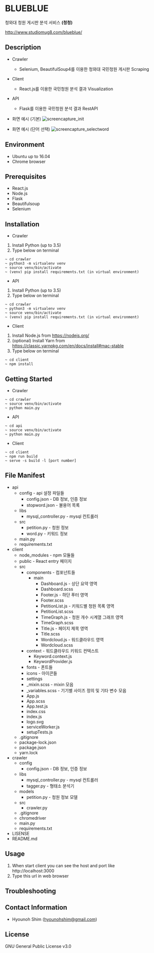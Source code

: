 # BLUEBLUE

청와대 청원 게시판 분석 서비스 **(청청)**

http://www.studiomug8.com/blueblue/

## Description

- Crawler

  - Selenium, BeautifulSoup4를 이용한 청와대 국민청원 게시판 Scraping

- Client

  - React.js를 이용한 국민청원 분석 결과 Visualization

- API

  - Flask를 이용한 국민청원 분석 결과 RestAPI

- 화면 예시 (기본)
  ![screencapture_init](./screencapture_init.png)
- 화면 예시 (단어 선택)
  ![screencapture_selectword](./screencapture_selectword.png)

## Environment

- Ubuntu up to 16.04
- Chrome browser

## Prerequisites

- React.js
- Node.js
- Flask
- Beautifulsoup
- Selenium

## Installation

- Crawler

1. Install Python (up to 3.5)
2. Type below on terminal

```
~ cd crawler
~ python3 -m virtualenv venv
~ source venv/bin/activate
~ (venv) pip install requirements.txt (in virtual environment)
```

- API

1. Install Python (up to 3.5)
2. Type below on terminal

```
~ cd crawler
~ python3 -m virtualenv venv
~ source venv/bin/activate
~ (venv) pip install requirements.txt (in virtual environment)
```

- Client

1. Install Node.js from https://nodejs.org/
2. (optional) Install Yarn from https://classic.yarnpkg.com/en/docs/install#mac-stable
3. Type below on terminal

```
~ cd client
~ npm install
```

## Getting Started

- Crawler

```
~ cd crawler
~ source venv/bin/activate
~ python main.py
```

- API

```
~ cd api
~ source venv/bin/activate
~ python main.py
```

- Client

```
~ cd client
~ npm run build
~ serve -s build -l [port number]
```

## File Manifest

- api
  - config - api 설정 파일들
    - config.json - DB 정보, 인증 정보
    - stopword.json - 불용어 목록
  - libs
    - mysql_controller.py - mysql 컨트롤러
  - src
    - petition.py - 청원 정보
    - word.py - 키워드 정보
  - main.py
  - requirements.txt
- client
  - node_modules - npm 모듈들
  - public - React entry 페이지
  - src
    - components - 컴포넌트들
      - main
        - Dashboard.js - 상단 요약 영역
        - Dashboard.scss
        - Footer.js - 하단 푸터 영역
        - Footer.scss
        - PetitionList.js - 키워드별 청원 목록 영역
        - PetitionList.scss
        - TimeGraph.js - 청원 개수 시계열 그래프 영역
        - TimeGraph.scss
        - Title.js - 페이지 제목 영역
        - Title.scss
        - Wordcloud.js - 워드클라우드 영역
        - Wordcloud.scss
    - context - 워드클라우드 키워드 컨텍스트
      - Keyword.context.js
      - KeywordProvider.js
    - fonts - 폰트들
    - icons - 아이콘들
    - settings
    - _mixin.scss - mixin 모음
    - _variables.scss - 기기별 사이즈 정의 및 기타 변수 모음
    - App.js
    - App.scss
    - App.test.js
    - index.css
    - index.js
    - logo.svg
    - serviceWorker.js
    - setupTests.js
  - .gitignore
  - package-lock.json
  - package.json
  - yarn.lock
- crawler
  - config
    - config.json - DB 정보, 인증 정보
  - libs
    - mysql_controller.py - mysql 컨트롤러
    - tagger.py - 형태소 분석기
  - models
    - petition.py - 청원 정보 모델
  - src
    - crawler.py
  - .gitignore
  - chromedriver
  - main.py
  - requirements.txt
- LISENSE
- README.md

## Usage

1. When start client you can see the host and port like http://localhost:3000
2. Type this url in web browser

## Troubleshooting

## Contact Information

- Hyounoh Shim (hyounohshim@gmail.com)

## License

GNU General Public License v3.0

